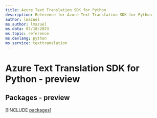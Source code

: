 ```yaml
---
title: Azure Text Translation SDK for Python
description: Reference for Azure Text Translation SDK for Python
author: lmazuel
ms.author: lmazuel
ms.data: 07/18/2023
ms.topic: reference
ms.devlang: python
ms.service: texttranslation
---
```

# Azure Text Translation SDK for Python - preview
## Packages - preview
[!INCLUDE [packages](text-translation-index.md)]